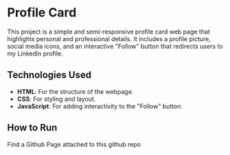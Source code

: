 # Profile Card

This project is a simple and semi-responsive profile card web page that highlights personal and professional details. It includes a profile picture, social media icons, and an interactive "Follow" button that redirects users to my LinkedIn profile.

## Technologies Used
- **HTML**: For the structure of the webpage.
- **CSS**: For styling and layout.
- **JavaScript**: For adding interactivity to the "Follow" button.

## How to Run

Find a Github Page attached to this github repo
